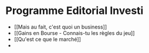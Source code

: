 # Programme Editorial Investi

- [[Mais au fait, c'est quoi un business]]
- [[Gains en Bourse - Connais-tu les règles du jeu]]
- [[Qu'est ce que le marché]]
- 